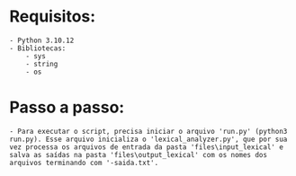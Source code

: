 # Requisitos:
    - Python 3.10.12
    - Bibliotecas:
        - sys
        - string
        - os

# Passo a passo:
    - Para executar o script, precisa iniciar o arquivo 'run.py' (python3 run.py). Esse arquivo inicializa o 'lexical_analyzer.py', que por sua vez processa os arquivos de entrada da pasta 'files\input_lexical' e salva as saídas na pasta 'files\output_lexical' com os nomes dos arquivos terminando com '-saida.txt'.
